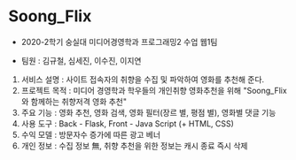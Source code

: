 # Soong_Flix

* 2020-2학기 숭실대 미디어경영학과 프로그래밍2 수업 웹1팀

* 팀원 : 김규철, 심세진, 이수진, 이지연

1. 서비스 설명 : 사이트 접속자의 취향을 수집 및 파악하여 영화를 추천해 준다.
2. 프로젝트 목적 : 미디어 경영학과 학우들의 개인취향 영화추천을 위해 "Soong_Flix와 함께하는 취향저격 영화 추천"
3. 주요 기능 : 영화 추천, 영화 검색, 영화 필터(장르 별, 평점 별), 영화별 댓글 기능 
4. 사용 도구 : Back - Flask, Front - Java Script (+ HTML, CSS)
5. 수익 모델 : 방문자수 증가에 따른 광고 베너
6. 개인 정보 : 수집 정보 無, 취향 추천을 위한 정보는 캐시 종료 즉시 삭제
